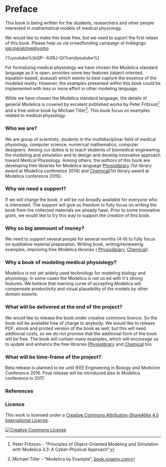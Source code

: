 # Preface

This book is being written for the students, researchers and other people interested in mathematical models  of medical physiology. 

We would like to make this book free, but we need to suport the first relase of this book. Please help us via crowdfunding campaign at Indiegogo [igg.me/at/mephysmo](http://igg.me/at/mephysmo)

{%youtube%}bQP--AXRJ-Q{%endyoutube%}

For formalizing medical physiology we have chosen the Modelica standard language as it is open, provides some key features (object oriented, equation-based, acausal) which seems to best capture the essence of the modeled reality. However, the examples presented within this book could be implemented with less or more effort in other modeling language. 

While we have chosen the Modelica standard language, the details of general Modelica is covered by excelent published works by Peter Fritzson[^1] and a free online book by Michael Tiller[^2]. This book focus on examples related to medical physiology.

### Who we are?

We are group of scientists, students in the multidisciplinar field of medical physiology, computer science, numerical mathematics, computer designers. Among our duties is to teach students of biomedical engineering the modeling and simulation and to design and develop innovative approach toward Medical Physiology.
Among others, the authors of this book are developing free libraries for Modelica language [Physiolibrary](http://www.physiolibrary.org) (1st library award at Modelica conference 2014) and [Chemical](https://github.com/MarekMatejak/Chemical)(1st library award at Modelica conference 2015). 

### Why we need a support?
If we will charge the book, it will be not broadly available for everyone who is interested. The support will give us freedom to fully focus on writing the book from the collected materials we already have. Prior to some innovative grant, we would like to try this way to support the creation of this book.

### Why so big ammount of money?

We need to support several people for several months (4-6) to fully focus on qualitative material preparation.
Writing book, writing/revieweing examples, improving free Modelica libraries (  [Physiolibrary](http://www.physiolibrary.org), [Chemical](https://github.com/MarekMatejak/Chemical)).

### Why a book of modeling medical physiology?

Modelica is not yet widely used technology for modeling biology and physiology. In some cases the Modelica is not us ed with it's strong features. We believe that learning curve of accepting Modelica will compensate productivity and visual plausibility of the models by other domain experts.

### What will be delivered at the end of the project?

We would like to release the book under creative commons licence. So the book will be available free of charge to anybody. We would like to release PDF, ebook and printed version of the book as well, but this will need additional costs, so we do not promise that the additional form of the book will be free. The book will contain many examples, which will encourage us to update and enhance the free libraries  [Physiolibrary](http://www.physiolibrary.org) and [Chemical](https://github.com/MarekMatejak/Chemical) too.


### What will be time-frame of the project?

Beta release is planned to be until IEEE Engineering in Biology and Medicine Conference 2016. Final release will be introduced also in Modelica conference in 2017.
### References
[^1]: Peter Fritzson - "Principles of Object-Oriented Modeling and Simulation with Modelica 3.3: A Cyber-Physical Approach"
[^2]: Michael Tiller - "Modelica by Example", [book.xogeny.com](http://book.xogeny.com)


### Licence
This work is licensed under a <a rel="license" href="http://creativecommons.org/licenses/by-sa/4.0/">Creative Commons Attribution-ShareAlike 4.0 International License</a>.

<a rel="license" href="http://creativecommons.org/licenses/by-sa/4.0/"><img alt="Creative Commons License" style="border-width:0" src="https://i.creativecommons.org/l/by-sa/4.0/88x31.png" /></a>



